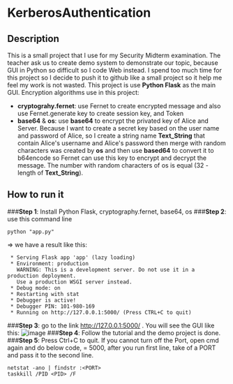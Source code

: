 # KerberosAuthentication

## Description
This is a small project that I use for my Security Midterm examination. The teacher ask us to create demo system to demonstrate our topic, because GUI in Python so difficult so I code Web instead. I spend too much time for this project so I decide to push it to github like a small project so it help me feel my work is not wasted.
This project is use **Python Flask** as the main GUI. Encryption algorithms use in this project:
- **cryptograhy.fernet**: use Fernet to create encrypted message and also use Fernet.generate key to create session key, and Token
- **base64** & **os**: use **base64** to encrypt the privated key of Alice and Server. Because I want to create a secret key based on the user name and password of Alice, so I create a string name **Text_String** that contain Alice's username and Alice's password then merge with random characters was created by **os** and then use **based64** to convert it to b64encode so Fernet can use this key to encrypt and decrypt the message. The number with random characters of os is equal (32 - length of **Text_String**).

## How to run it
###**Step 1**: Install Python Flask, cryptography.fernet, base64, os
###**Step 2**: use this command line 
```
python "app.py"

```
=> we have a result like this:
```
 * Serving Flask app 'app' (lazy loading)
 * Environment: production
   WARNING: This is a development server. Do not use it in a production deployment.
   Use a production WSGI server instead.
 * Debug mode: on
 * Restarting with stat
 * Debugger is active!
 * Debugger PIN: 101-980-169
 * Running on http://127.0.0.1:5000/ (Press CTRL+C to quit)
 ```
###**Step 3**: go to the link http://127.0.0.1:5000/ . You will see the GUI like this:
 ![image](https://user-images.githubusercontent.com/58814046/140594891-19dbb06e-9811-4ac9-8892-ac0e1bc7c21a.png)
###**Step 4**: Follow the tutorial and the demo project is done.
###**Step 5**: Press Ctrl+C to quit. If you cannot turn off the Port, open cmd again and do below code, <PORT> = 5000, after you run first line, take <PID> of a PORT and pass it to the second line.
```
netstat -ano | findstr :<PORT>
taskkill /PID <PID> /F

```
 
 
